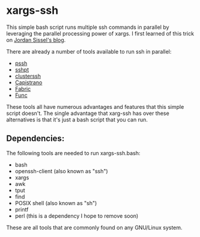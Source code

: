 xargs-ssh
=============

This simple bash script runs multiple ssh commands in parallel by leveraging the parallel processing power of xargs. I first learned of this trick on [Jordan Sissel's blog](http://www.semicomplete.com/blog/articles/week-of-unix-tools/day-5-xargs.html).

There are already a number of tools available to run ssh in parallel:
* [pssh](http://www.theether.org/pssh/)
* [sshpt](http://code.google.com/p/sshpt/)
* [clusterssh](http://clusterssh.sourceforge.net/)
* [Capistrano](http://capistranorb.com/)
* [Fabric](http://fabfile.org/)
* [Func](https://fedorahosted.org/func/)

These tools all have numerous advantages and features that this simple script doesn't. The single advantage that xarg-ssh has over these alternatives is that it's just a bash script that you can run.

Dependencies:
-------------
The following tools are needed to run xargs-ssh.bash:
* bash
* openssh-client (also known as "ssh")
* xargs
* awk
* tput
* find
* POSIX shell (also known as "sh")
* printf
* perl (this is a dependency I hope to remove soon)

These are all tools that are commonly found on any GNU/Linux system.